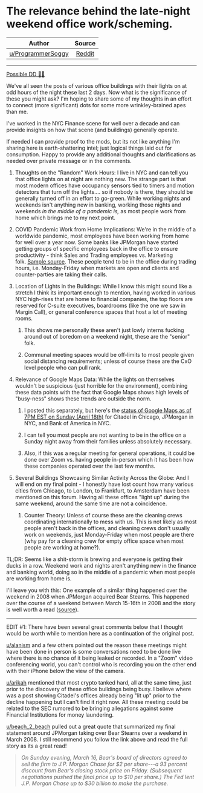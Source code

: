 The relevance behind the late-night weekend office work/scheming.
=================================================================

| Author       | Source       | 
| :-------------: |:-------------:|
|  [u/ProgrammerSoggy](https://www.reddit.com/user/ProgrammerSoggy/) | [Reddit](https://www.reddit.com/r/Superstonk/comments/mtq26h/the_relevance_behind_the_latenight_weekend_office/) | 

---


[Possible DD 👨‍🔬](https://www.reddit.com/r/Superstonk/search?q=flair_name%3A%22Possible%20DD%20%F0%9F%91%A8%E2%80%8D%F0%9F%94%AC%22&restrict_sr=1)

We've all seen the posts of various office buildings with their lights on at odd hours of the night these last 2 days. Now what is the significance of these you might ask? I'm hoping to share some of my thoughts in an effort to connect (more significant) dots for some more wrinkley-brained apes than me.

I've worked in the NYC Finance scene for well over a decade and can provide insights on how that scene (and buildings) generally operate.

If needed I can provide proof to the mods, but its not like anything I'm sharing here is earth-shattering intel; just logical things laid out for consumption. Happy to provide any additional thoughts and clarifications as needed over private message or in the comments.

1.  Thoughts on the "Random" Work Hours: I live in NYC and can tell you that office lights on at night are nothing new. The strange part is that most modern offices have occupancy sensors tied to timers and motion detectors that turn off the lights.... so if nobody is there, they should be generally turned off in an effort to go-green. While working nights and weekends isn't anything new in banking, working those nights and weekends *in the middle of a pandemic is,* as most people work from home which brings me to my next point.

2.  COVID Pandemic Work from Home Implications: We're in the middle of a worldwide pandemic, most employees have been working from home for well over a year now. Some banks like JPMorgan have started getting groups of specific employees back in the office to ensure productivity - think Sales and Trading employees vs. Marketing folk. [Sample source](https://www.businessinsider.com/jpmorgan-traders-to-return-to-office-september-nyc-2020-9). These people tend to be in the office during trading hours, i.e. Monday-Friday when markets are open and clients and counter-parties are taking their calls.

3.  Location of Lights in the Buildings: While I know this might sound like a stretch I think its important enough to mention, having worked in various NYC high-rises that are home to financial companies, the top floors are reserved for C-suite executives, boardrooms (like the one we saw in Margin Call), or general conference spaces that host a lot of meeting rooms.

    1.  This shows me personally these aren't just lowly interns fucking around out of boredom on a weekend night, these are the "senior" folk.

    2.  Communal meeting spaces would be off-limits to most people given social distancing requirements; unless of course these are the CxO level people who can pull rank.

4.  Relevance of Google Maps Data: While the lights on themselves wouldn't be suspicious (just horrible for the environment), combining these data points with the fact that Google Maps shows high levels of "busy-ness" shows these trends are outside the norm.

    1.  I posted this separately, but here's the [status of Google Maps as of 7PM EST on Sunday (April 18th)](https://imgur.com/a/i2mpROf) for Citadel in Chicago, JPMorgan in NYC, and Bank of America in NYC.

    2.  I can tell you most people are not wanting to be in the office on a Sunday night away from their families unless absolutely necessary.

    3.  Also, if this was a regular meeting for general operations, it could be done over Zoom vs. having people in-person which it has been how these companies operated over the last few months.

5.  Several Buildings Showcasing Similar Activity Across the Globe: And I will end on my final point - I honestly have lost count how many various cities from Chicago, to London, to Frankfurt, to Amsterdam have been mentioned on this forum. Having all these offices "light up" during the same weekend, around the same time are not a coincidence.

    1.  Counter Theory: Unless of course these are the cleaning crews coordinating internationally to mess with us. This is not likely as most people aren't back in the offices, and cleaning crews don't usually work on weekends, just Monday-Friday when most people are there (why pay for a cleaning crew for empty office space when most people are working at home?).

TL;DR: Seems like a shit-storm is brewing and everyone is getting their ducks in a row. Weekend work and nights aren't anything new in the finance and banking world, doing so in the middle of a pandemic when most people are working from home is.

I'll leave you with this: One example of a similar thing happened over the weekend in 2008 when JPMorgan acquired Bear Stearns. This happened over the course of a weekend between March 15-16th in 2008 and the story is well worth a read ([source](https://www.history.com/this-day-in-history/bear-stearns-sold-to-j-p-morgan-chase)).

----------------------------------------------------

EDIT #1: There have been several great comments below that I thought would be worth while to mention here as a continuation of the original post.

[u/alanism](https://www.reddit.com/u/alanism/) and a few others pointed out the reason these meetings might have been done in person is some conversations need to be done live where there is no chance of it being leaked or recorded. In a "Zoom" video conferencing world, you can't control who is recording you on the other end with their iPhone below the view of the camera.

[u/arikah](https://www.reddit.com/u/arikah/) mentioned that most crypto tanked hard, all at the same time, just prior to the discovery of these office buildings being busy. I believe where was a post showing Citadel's offices already being "lit up" prior to the decline happening but I can't find it right now. All these meeting could be related to the SEC rumored to be bringing allegations against some Financial Institutions for money laundering.

[u/beach_2_beach](https://www.reddit.com/u/beach_2_beach/) pulled out a great quote that summarized my final statement around JPMorgan taking over Bear Stearns over a weekend in March 2008. I still recommend you follow the link above and read the full story as its a great read!

> *On Sunday evening, March 16, Bear's board of directors agreed to sell the firm to J.P. Morgan Chase for $2 per share---a 93 percent discount from Bear's closing stock price on Friday. (Subsequent negotiations pushed the final price up to $10 per share.) The Fed lent J.P. Morgan Chase up to $30 billion to make the purchase.*
